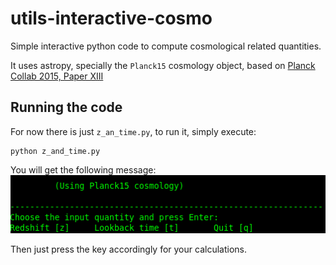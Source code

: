 # utils-interactive-cosmo
Simple interactive python code to compute cosmological related quantities.

It uses astropy, specially the `Planck15` cosmology object, based on [Planck Collab 2015, Paper XIII](https://arxiv.org/abs/1502.01589)


## Running the code
For now there is just `z_an_time.py`, to run it, simply execute:

```
python z_and_time.py
```
You will get the following message:
<img src="terminal.png" alt="Terminal output"/>

Then just press the key accordingly for your calculations.
